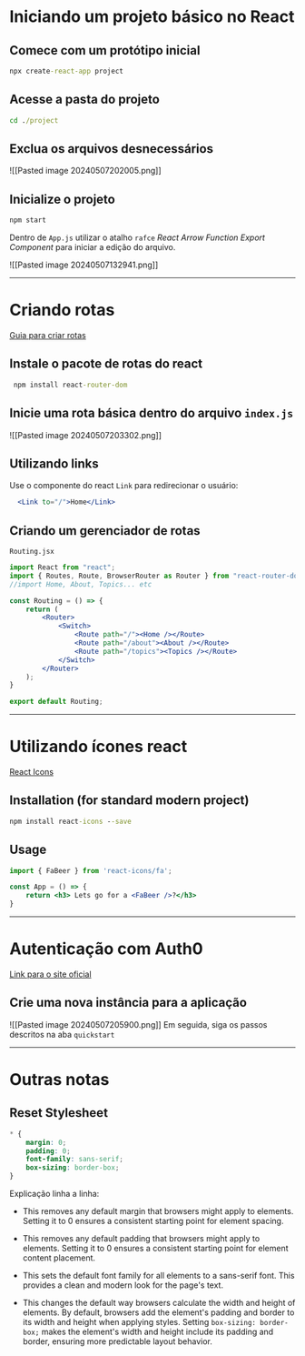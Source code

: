 # Iniciando um projeto básico no React
## Comece com um protótipo inicial
```cmd
npx create-react-app project
```
## Acesse a pasta do projeto
```cmd
cd ./project
```
## Exclua os arquivos desnecessários
![[Pasted image 20240507202005.png]]
## Inicialize o projeto
```cmd
npm start
```

Dentro de `App.js` utilizar o atalho `rafce` _React Arrow Function Export Component_ para iniciar a edição do arquivo.

![[Pasted image 20240507132941.png]]

---
# Criando rotas
[Guia para criar rotas](https://v5.reactrouter.com/web/guides/quick-start)
## Instale o pacote de rotas do react
```cmd
 npm install react-router-dom
```
## Inicie uma rota básica dentro do arquivo `index.js`
![[Pasted image 20240507203302.png]]
## Utilizando links
Use o componente do react `Link` para redirecionar o usuário:
```jsx
  <Link to="/">Home</Link>
```
## Criando um gerenciador de rotas
`Routing.jsx`
```jsx
import React from "react";
import { Routes, Route, BrowserRouter as Router } from "react-router-dom";
//import Home, About, Topics... etc

const Routing = () => {
	return (
		<Router>
			<Switch>
				<Route path="/"><Home /></Route>
				<Route path="/about"><About /></Route>
		        <Route path="/topics"><Topics /></Route>
			</Switch>
		</Router>
	);
}

export default Routing;
```
---
# Utilizando ícones react
[React Icons](https://react-icons.github.io/react-icons/)
## Installation (for standard modern project)
```cmd
npm install react-icons --save
```
## Usage
```jsx
import { FaBeer } from 'react-icons/fa';

const App = () => {
	return <h3> Lets go for a <FaBeer />?</h3>
}
```

---
# Autenticação com Auth0
[Link para o site oficial](https://auth0.com/)
## Crie uma nova instância para a aplicação
![[Pasted image 20240507205900.png]]
 Em seguida, siga os passos descritos na aba `quickstart`

---
# Outras notas
## Reset Stylesheet
```css
* { 
	margin: 0;
	padding: 0; 
	font-family: sans-serif; 
	box-sizing: border-box; 
}
```

Explicação linha a linha:
 - This removes any default margin that browsers might apply to elements. Setting it to 0 ensures a consistent starting point for element spacing.
 
 - This removes any default padding that browsers might apply to elements. Setting it to 0 ensures a consistent starting point for element content placement.
 
 - This sets the default font family for all elements to a sans-serif font. This provides a clean and modern look for the page's text.
 
 - This changes the default way browsers calculate the width and height of elements. By default, browsers add the element's padding and border to its width and height when applying styles. Setting `box-sizing: border-box;` makes the element's width and height include its padding and border, ensuring more predictable layout behavior.
 